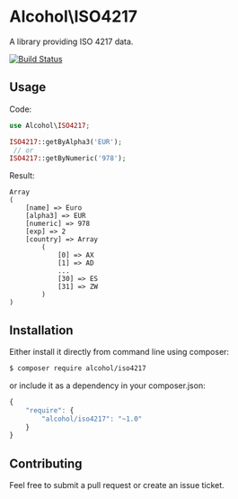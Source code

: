 # Alcohol\ISO4217

A library providing ISO 4217 data.

[![Build Status](https://travis-ci.org/alcohol/iso4217.png?branch=master)](https://travis-ci.org/alcohol/iso4217)

## Usage

Code:

``` php
use Alcohol\ISO4217;

ISO4217::getByAlpha3('EUR');
 // or
ISO4217::getByNumeric('978');
```

Result:

```
Array
(
    [name] => Euro
    [alpha3] => EUR
    [numeric] => 978
    [exp] => 2
    [country] => Array
        (
            [0] => AX
            [1] => AD
            ...
            [30] => ES
            [31] => ZW
        )
)
```

## Installation

Either install it directly from command line using composer:

``` sh
$ composer require alcohol/iso4217
```

or include it as a dependency in your composer.json:

``` javascript
{
    "require": {
        "alcohol/iso4217": "~1.0"
    }
}
```

## Contributing

Feel free to submit a pull request or create an issue ticket.

